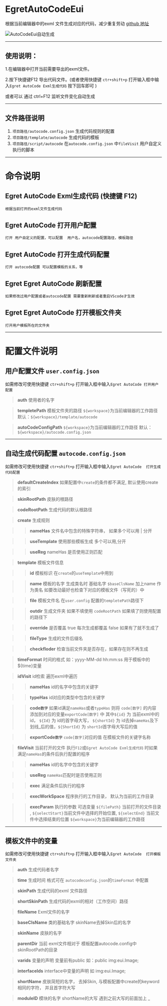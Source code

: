 # EgretAutoCodeEui

根据当前编辑器中的exml 文件生成对应的代码，减少重复劳动 [github 地址](https://github.com/chengyoujie/egretautocodeeui) 

![AutoCodeEui自动生成](https://img-blog.csdnimg.cn/20201107162857979.gif)

---

## 使用说明：

1.在编辑器中打开当前需要导出的exml文件。

2.按下快捷键F12 导出代码文件。(或者使用快捷键 `ctr+shift+p` 打开输入框中输入`Egret AutoCode Exml生成代码` 按下回车即可 )

或者可以 通过  ctrl+F12  监听文件变化自动生成

---
## 文件路径说明

1. `项目路径/autocode.config.json`  生成代码规则的配置
2. `项目路径/template/autocode`     生成代码的模板
3. `项目路径/script/autocode`       在`autocode.config.json` 中`fileVisit` 用户自定义执行的脚本

-----
# 命令说明

## Egret AutoCode Exml生成代码 (快捷键 F12)
    根据当前打开的exml文件生成代码

## Egret AutoCode 打开用户配置
    打开 用户自定义的配置，可以配置  用户名，autocode配置路径，模板路径

## Egret AutoCode  打开生成代码配置
    打开 autocode配置 可以配置模板的关系，等

## Egret Egret AutoCode  刷新配置
    如果修改过用户配置或者autocode配置 需要重新刷新或者重启VScode才生效

## Egret Egret AutoCode  打开模板文件夹
    打开用户模板所在的文件夹

-----

# 配置文件说明
## 用户配置文件  `user.config.json`

如需修改可使用快捷键 `ctr+shift+p` 打开输入框中输入`Egret AutoCode 打开用户配置`

> **auth** 使用者的名字

> **templetePath** 模板文件夹的路径 `${workspace}`为当前编辑器的工作路径 默认：`${workspace}/template/autocode`

> **autoCodeConfigPath**  `${workspace}`为当前编辑器的工作路径 默认：`${workspace}/autocode.config.json`

---

## 自动生成代码配置  `autocode.config.json`

如需修改可使用快捷键 `ctr+shift+p` 打开输入框中输入`Egret AutoCode  打开生成代码配置`

> **defaultCreateIndex**  如果配置中`create`的条件都不满足, 默认使用create的索引

> **skinRootPath** 皮肤的根路径 

> **codeRootPath** 生成代码的默认根路径

> **create** 生成规则

>> **nameHas** 文件名中包含的特殊字符串， 如果多个可以用 | 分开

>> **useTemplate** 使用那些模板生成 多个可以用,分开

>> **useReg** nameHas 是否使用正则匹配

> **template** 模板文件信息

>> **id** 模板标识  在`create`的`useTemplate`中用到

>> **name** 模板的名字  生成类名时 基础名字 `$baseClsName` 加上name 作为类名  如要改动最好也检查下对应的模板文件（写死的）中

>> **file** 模板文件名  在`user.config` 配置的`templetePath`路径下

>> **outdir** 生成文件夹 如果不填使用 `codeRootPath`  如果填了则使用配置的路径下

>> **override** 是否覆盖 true 每次生成都覆盖  false 如果有了就不生成了

>> **fileType** 生成的文件后缀名

>> **checkfloder** 检查当前文件夹是否存在，如果存在则不再生成

> **timeFormat**  时间的格式 如：yyyy-MM-dd hh:mm:ss 用于模板中的${time}变量

> **idVisit** id检索 遍历exml中遍历

>> **nameHas** id的名字中包含的关键字

>> **typeHas** id对应的类型中包含的关键字

>> **code`数字`**  如果id满足`nameHas`或者`typeHas` 则将 `code[数字]` 的内容 添加到对应的变量`exportCode[数字]` 中 其中`${id}` 为 当前exml中的id， `${Id}` 为 id的首字母大写， `${shortId}` 为 id去掉`nameHas`及下划线_后的值，`${ShortId}` 为 `shortId`首字母大写后的值

>> **exportCode`数字`**  `code[数字]`对应的值 在模板文件的关键字名称

> **fileVisit** 当前打开的文件 执行`F12`或`Egret AutoCode Exml生成代码` 时如果满足`nameHas`的条件后执行配置的程序

>> **nameHas** id的名字中包含的关键字

>> **useReg** `nameHas`匹配时是否使用正则

>> **exec**  满足条件后执行的程序

>> **execWorkSpace** 程序执行的工作目录， 默认为当前的工作目录

>> **execParam** 执行的参数   可选变量 `${filePath}` 当前打开的文件目录 , `${selectStart}`当前文件中选择的开始位置, `${selectEnd}` 当前文件中选择结束的位置  `${workspace}`为当前编辑器的工作路径
---

## 模板文件中的变量

如需修改可使用快捷键 `ctr+shift+p` 打开输入框中输入`Egret AutoCode  打开模板文件夹`

> **auth** 生成代码者名字

> **time** 生成时间  格式可在 `autocodeconfig.json`的`timeFormat` 中配置

> **skinPath** 生成代码的exml 文件路径

> **shortSkinPath** 生成代码的exml的相对（工作空间）路径

> **fileName** Exml文件的名字

> **baseClsName** 类的基础名字  skinName去掉Skin后的名字

> **skinName** 皮肤的名字

> **parentDir** 当前 exml文件相对于 模板配置autocode.config中skinRootPath的目录

> **varids** 变量的声明 变量前有public  如：public img:eui.Image;

> **interfaceIds** interface中变量的声明 如  img:eui.Image;

> **shortName** 皮肤简短的名字， 去掉Skin, 与模板配置中create的keyword相同的字符， 并且首字符大写

> **moduleID** 模块的名字  shortName的大写 遇到之前大写的前面加上 _ 
